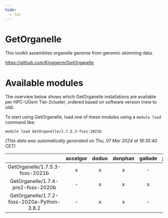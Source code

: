 ```yaml
---
hide:
  - toc
---
```


GetOrganelle
============


This toolkit assemblies organelle genome from genomic skimming data.

https://github.com/Kinggerm/GetOrganelle
# Available modules


The overview below shows which GetOrganelle installations are available per HPC-UGent Tier-2cluster, ordered based on software version (new to old).

To start using GetOrganelle, load one of these modules using a `module load` command like:

```shell
module load GetOrganelle/1.7.5.3-foss-2021b
```

*(This data was automatically generated on Thu, 07 Mar 2024 at 18:35:40 CET)*  

| |accelgor|doduo|donphan|gallade|joltik|skitty|
| :---: | :---: | :---: | :---: | :---: | :---: | :---: |
|GetOrganelle/1.7.5.3-foss-2021b|x|x|x|-|x|x|
|GetOrganelle/1.7.4-pre2-foss-2020b|-|x|x|x|x|x|
|GetOrganelle/1.7.2-foss-2020a-Python-3.8.2|-|x|x|-|x|x|
